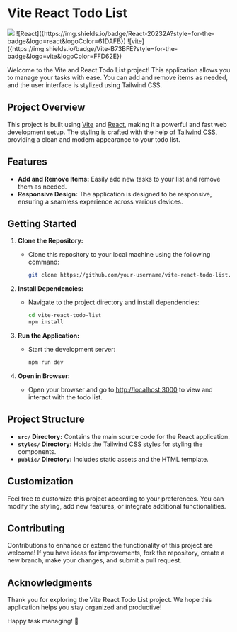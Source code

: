 # Vite React Todo List

<img src="{[BadgeURLHere](https://img.shields.io/badge/Tailwind_CSS-38B2AC?style=for-the-badge&logo=tailwind-css&logoColor=white)}" />
![React]({https://img.shields.io/badge/React-20232A?style=for-the-badge&logo=react&logoColor=61DAFB})
![vite]({https://img.shields.io/badge/Vite-B73BFE?style=for-the-badge&logo=vite&logoColor=FFD62E})

Welcome to the Vite and React Todo List project! This application allows you to manage your tasks with ease. You can add and remove items as needed, and the user interface is stylized using Tailwind CSS.

## Project Overview

This project is built using [Vite](https://vitejs.dev/) and [React](https://reactjs.org/), making it a powerful and fast web development setup. The styling is crafted with the help of [Tailwind CSS](https://tailwindcss.com/), providing a clean and modern appearance to your todo list.

## Features

- **Add and Remove Items:** Easily add new tasks to your list and remove them as needed.
- **Responsive Design:** The application is designed to be responsive, ensuring a seamless experience across various devices.

## Getting Started

1. **Clone the Repository:**
   - Clone this repository to your local machine using the following command:
     ```bash
     git clone https://github.com/your-username/vite-react-todo-list.git
     ```

2. **Install Dependencies:**
   - Navigate to the project directory and install dependencies:
     ```bash
     cd vite-react-todo-list
     npm install
     ```

3. **Run the Application:**
   - Start the development server:
     ```bash
     npm run dev
     ```

4. **Open in Browser:**
   - Open your browser and go to [http://localhost:3000](http://localhost:3000) to view and interact with the todo list.

## Project Structure

- **`src/` Directory:** Contains the main source code for the React application.
- **`styles/` Directory:** Holds the Tailwind CSS styles for styling the components.
- **`public/` Directory:** Includes static assets and the HTML template.

## Customization

Feel free to customize this project according to your preferences. You can modify the styling, add new features, or integrate additional functionalities.

## Contributing

Contributions to enhance or extend the functionality of this project are welcome! If you have ideas for improvements, fork the repository, create a new branch, make your changes, and submit a pull request.

## Acknowledgments

Thank you for exploring the Vite React Todo List project. We hope this application helps you stay organized and productive!

Happy task managing! 🚀
